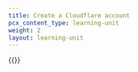 ```yaml
---
title: Create a Cloudflare account
pcx_content_type: learning-unit
weight: 2
layout: learning-unit
---
```


{{<render file="_create-cloudflare-account.md">}}
